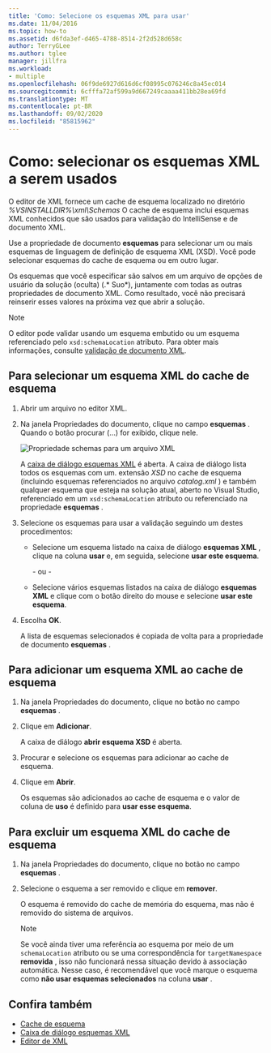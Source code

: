 ```yaml
---
title: 'Como: Selecione os esquemas XML para usar'
ms.date: 11/04/2016
ms.topic: how-to
ms.assetid: d6fda3ef-d465-4788-8514-2f2d528d658c
author: TerryGLee
ms.author: tglee
manager: jillfra
ms.workload:
- multiple
ms.openlocfilehash: 06f9de6927d616d6cf08995c076246c8a45ec014
ms.sourcegitcommit: 6cfffa72af599a9d667249caaaa411bb28ea69fd
ms.translationtype: MT
ms.contentlocale: pt-BR
ms.lasthandoff: 09/02/2020
ms.locfileid: "85815962"
---
```

# <a name="how-to-select-the-xml-schemas-to-use"></a>Como: selecionar os esquemas XML a serem usados

O editor de XML fornece um cache de esquema localizado no diretório *%VSINSTALLDIR%\xml\Schemas* O cache de esquema inclui esquemas XML conhecidos que são usados para validação do IntelliSense e de documento XML.

Use a propriedade de documento **esquemas** para selecionar um ou mais esquemas de linguagem de definição de esquema XML (XSD). Você pode selecionar esquemas do cache de esquema ou em outro lugar.

Os esquemas que você especificar são salvos em um arquivo de opções de usuário da solução (oculta) (.* Suo*), juntamente com todas as outras propriedades de documento XML. Como resultado, você não precisará reinserir esses valores na próxima vez que abrir a solução.

> [!NOTE]
> O editor pode validar usando um esquema embutido ou um esquema referenciado pelo `xsd:schemaLocation` atributo. Para obter mais informações, consulte [validação de documento XML](../xml-tools/xml-document-validation.md).

## <a name="to-select-an-xml-schema-from-the-schema-cache"></a>Para selecionar um esquema XML do cache de esquema

1. Abrir um arquivo no editor XML.

2. Na janela Propriedades do documento, clique no campo **esquemas** . Quando o botão procurar (...) for exibido, clique nele.

   ![Propriedade schemas para um arquivo XML](media/properties-schemas.png)

   A [caixa de diálogo esquemas XML](xml-schemas-dialog-box.md) é aberta. A caixa de diálogo lista todos os esquemas com um. extensão *XSD* no cache de esquema (incluindo esquemas referenciados no arquivo *catalog.xml* ) e também qualquer esquema que esteja na solução atual, aberto no Visual Studio, referenciado em um `xsd:schemaLocation` atributo ou referenciado na propriedade **esquemas** .

3. Selecione os esquemas para usar a validação seguindo um destes procedimentos:

   - Selecione um esquema listado na caixa de diálogo **esquemas XML** , clique na coluna **usar** e, em seguida, selecione **usar este esquema**.

     - ou -

   - Selecione vários esquemas listados na caixa de diálogo **esquemas XML** e clique com o botão direito do mouse e selecione **usar este esquema**.

4. Escolha **OK**.

   A lista de esquemas selecionados é copiada de volta para a propriedade de documento **esquemas** .

## <a name="to-add-an-xml-schema-to-the-schema-cache"></a>Para adicionar um esquema XML ao cache de esquema

1. Na janela Propriedades do documento, clique no botão no campo **esquemas** .

2. Clique em **Adicionar**.

   A caixa de diálogo **abrir esquema XSD** é aberta.

3. Procurar e selecione os esquemas para adicionar ao cache de esquema.

4. Clique em **Abrir**.

   Os esquemas são adicionados ao cache de esquema e o valor de coluna de **uso** é definido para **usar esse esquema**.

## <a name="to-delete-an-xml-schema-from-the-schema-cache"></a>Para excluir um esquema XML do cache de esquema

1. Na janela Propriedades do documento, clique no botão no campo **esquemas** .

2. Selecione o esquema a ser removido e clique em **remover**.

   O esquema é removido do cache de memória do esquema, mas não é removido do sistema de arquivos.

   > [!NOTE]
   > Se você ainda tiver uma referência ao esquema por meio de um `schemaLocation` atributo ou se uma correspondência for `targetNamespace` **removida** , isso não funcionará nessa situação devido à associação automática. Nesse caso, é recomendável que você marque o esquema como **não usar esquemas selecionados** na coluna **usar** .

## <a name="see-also"></a>Confira também

- [Cache de esquema](../xml-tools/schema-cache.md)
- [Caixa de diálogo esquemas XML](../xml-tools/xml-schemas-dialog-box.md)
- [Editor de XML](../xml-tools/xml-editor.md)
